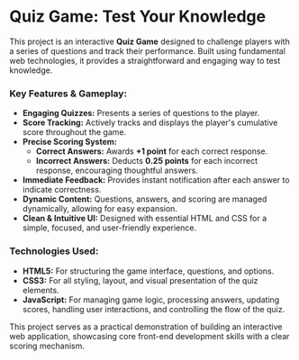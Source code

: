 # Quiz Game: Test Your Knowledge

<p>This project is an interactive <b>Quiz Game</b> designed to challenge players with a series of questions and track their performance. Built using fundamental web technologies, it provides a straightforward and engaging way to test knowledge.</p>

<h3>Key Features & Gameplay:</h3>
<ul>
    <li><b>Engaging Quizzes:</b> Presents a series of questions to the player.</li>
    <li><b>Score Tracking:</b> Actively tracks and displays the player's cumulative score throughout the game.</li>
    <li><b>Precise Scoring System:</b>
        <ul>
            <li><b>Correct Answers:</b> Awards <b>+1 point</b> for each correct response.</li>
            <li><b>Incorrect Answers:</b> Deducts <b>0.25 points</b> for each incorrect response, encouraging thoughtful answers.</li>
        </ul>
    </li>
    <li><b>Immediate Feedback:</b> Provides instant notification after each answer to indicate correctness.</li>
    <li><b>Dynamic Content:</b> Questions, answers, and scoring are managed dynamically, allowing for easy expansion.</li>
    <li><b>Clean & Intuitive UI:</b> Designed with essential HTML and CSS for a simple, focused, and user-friendly experience.</li>
</ul>

<h3>Technologies Used:</h3>
<ul>
    <li><b>HTML5:</b> For structuring the game interface, questions, and options.</li>
    <li><b>CSS3:</b> For all styling, layout, and visual presentation of the quiz elements.</li>
    <li><b>JavaScript:</b> For managing game logic, processing answers, updating scores, handling user interactions, and controlling the flow of the quiz.</li>
</ul>

<p>This project serves as a practical demonstration of building an interactive web application, showcasing core front-end development skills with a clear scoring mechanism.</p>

